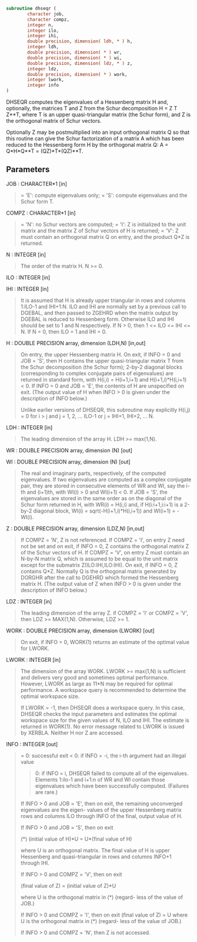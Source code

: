 ```fortran
subroutine dhseqr (
        character job,
        character compz,
        integer n,
        integer ilo,
        integer ihi,
        double precision, dimension( ldh, * ) h,
        integer ldh,
        double precision, dimension( * ) wr,
        double precision, dimension( * ) wi,
        double precision, dimension( ldz, * ) z,
        integer ldz,
        double precision, dimension( * ) work,
        integer lwork,
        integer info
)
```

DHSEQR computes the eigenvalues of a Hessenberg matrix H
and, optionally, the matrices T and Z from the Schur decomposition
H = Z T Z\*\*T, where T is an upper quasi-triangular matrix (the
Schur form), and Z is the orthogonal matrix of Schur vectors.

Optionally Z may be postmultiplied into an input orthogonal
matrix Q so that this routine can give the Schur factorization
of a matrix A which has been reduced to the Hessenberg form H
by the orthogonal matrix Q:  A = Q\*H\*Q\*\*T = (QZ)\*T\*(QZ)\*\*T.

## Parameters
JOB : CHARACTER\*1 [in]
> = 'E':  compute eigenvalues only;
> = 'S':  compute eigenvalues and the Schur form T.

COMPZ : CHARACTER\*1 [in]
> = 'N':  no Schur vectors are computed;
> = 'I':  Z is initialized to the unit matrix and the matrix Z
> of Schur vectors of H is returned;
> = 'V':  Z must contain an orthogonal matrix Q on entry, and
> the product Q\*Z is returned.

N : INTEGER [in]
> The order of the matrix H.  N >= 0.

ILO : INTEGER [in]

IHI : INTEGER [in]
> 
> It is assumed that H is already upper triangular in rows
> and columns 1:ILO-1 and IHI+1:N. ILO and IHI are normally
> set by a previous call to DGEBAL, and then passed to ZGEHRD
> when the matrix output by DGEBAL is reduced to Hessenberg
> form. Otherwise ILO and IHI should be set to 1 and N
> respectively.  If N > 0, then 1 <= ILO <= IHI <= N.
> If N = 0, then ILO = 1 and IHI = 0.

H : DOUBLE PRECISION array, dimension (LDH,N) [in,out]
> On entry, the upper Hessenberg matrix H.
> On exit, if INFO = 0 and JOB = 'S', then H contains the
> upper quasi-triangular matrix T from the Schur decomposition
> (the Schur form); 2-by-2 diagonal blocks (corresponding to
> complex conjugate pairs of eigenvalues) are returned in
> standard form, with H(i,i) = H(i+1,i+1) and
> H(i+1,i)\*H(i,i+1) < 0. If INFO = 0 and JOB = 'E', the
> contents of H are unspecified on exit.  (The output value of
> H when INFO > 0 is given under the description of INFO
> below.)
> 
> Unlike earlier versions of DHSEQR, this subroutine may
> explicitly H(i,j) = 0 for i > j and j = 1, 2, ... ILO-1
> or j = IHI+1, IHI+2, ... N.

LDH : INTEGER [in]
> The leading dimension of the array H. LDH >= max(1,N).

WR : DOUBLE PRECISION array, dimension (N) [out]

WI : DOUBLE PRECISION array, dimension (N) [out]
> 
> The real and imaginary parts, respectively, of the computed
> eigenvalues. If two eigenvalues are computed as a complex
> conjugate pair, they are stored in consecutive elements of
> WR and WI, say the i-th and (i+1)th, with WI(i) > 0 and
> WI(i+1) < 0. If JOB = 'S', the eigenvalues are stored in
> the same order as on the diagonal of the Schur form returned
> in H, with WR(i) = H(i,i) and, if H(i:i+1,i:i+1) is a 2-by-2
> diagonal block, WI(i) = sqrt(-H(i+1,i)\*H(i,i+1)) and
> WI(i+1) = -WI(i).

Z : DOUBLE PRECISION array, dimension (LDZ,N) [in,out]
> If COMPZ = 'N', Z is not referenced.
> If COMPZ = 'I', on entry Z need not be set and on exit,
> if INFO = 0, Z contains the orthogonal matrix Z of the Schur
> vectors of H.  If COMPZ = 'V', on entry Z must contain an
> N-by-N matrix Q, which is assumed to be equal to the unit
> matrix except for the submatrix Z(ILO:IHI,ILO:IHI). On exit,
> if INFO = 0, Z contains Q\*Z.
> Normally Q is the orthogonal matrix generated by DORGHR
> after the call to DGEHRD which formed the Hessenberg matrix
> H. (The output value of Z when INFO > 0 is given under
> the description of INFO below.)

LDZ : INTEGER [in]
> The leading dimension of the array Z.  if COMPZ = 'I' or
> COMPZ = 'V', then LDZ >= MAX(1,N).  Otherwise, LDZ >= 1.

WORK : DOUBLE PRECISION array, dimension (LWORK) [out]
> On exit, if INFO = 0, WORK(1) returns an estimate of
> the optimal value for LWORK.

LWORK : INTEGER [in]
> The dimension of the array WORK.  LWORK >= max(1,N)
> is sufficient and delivers very good and sometimes
> optimal performance.  However, LWORK as large as 11\*N
> may be required for optimal performance.  A workspace
> query is recommended to determine the optimal workspace
> size.
> 
> If LWORK = -1, then DHSEQR does a workspace query.
> In this case, DHSEQR checks the input parameters and
> estimates the optimal workspace size for the given
> values of N, ILO and IHI.  The estimate is returned
> in WORK(1).  No error message related to LWORK is
> issued by XERBLA.  Neither H nor Z are accessed.

INFO : INTEGER [out]
> = 0:  successful exit
> < 0:  if INFO = -i, the i-th argument had an illegal
> value
> > 0:  if INFO = i, DHSEQR failed to compute all of
> the eigenvalues.  Elements 1:ilo-1 and i+1:n of WR
> and WI contain those eigenvalues which have been
> successfully computed.  (Failures are rare.)
> 
> If INFO > 0 and JOB = 'E', then on exit, the
> remaining unconverged eigenvalues are the eigen-
> values of the upper Hessenberg matrix rows and
> columns ILO through INFO of the final, output
> value of H.
> 
> If INFO > 0 and JOB   = 'S', then on exit
> 
> (\*)  (initial value of H)\*U  = U\*(final value of H)
> 
> where U is an orthogonal matrix.  The final
> value of H is upper Hessenberg and quasi-triangular
> in rows and columns INFO+1 through IHI.
> 
> If INFO > 0 and COMPZ = 'V', then on exit
> 
> (final value of Z)  =  (initial value of Z)\*U
> 
> where U is the orthogonal matrix in (\*) (regard-
> less of the value of JOB.)
> 
> If INFO > 0 and COMPZ = 'I', then on exit
> (final value of Z)  = U
> where U is the orthogonal matrix in (\*) (regard-
> less of the value of JOB.)
> 
> If INFO > 0 and COMPZ = 'N', then Z is not
> accessed.
